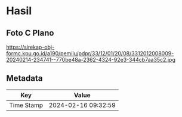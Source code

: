 # Hasil

## Foto C Plano

https://sirekap-obj-formc.kpu.go.id/a190/pemilu/pdpr/33/12/01/20/08/3312012008009-20240214-234741--770be48a-2362-4324-92e3-344cb7aa35c2.jpg


## Metadata

| Key        | Value               |
| ---------- | ------------------- |
| Time Stamp | 2024-02-16 09:32:59 |



